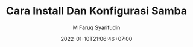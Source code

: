 ---
author: "M Faruq Syarifudin"
draft: false
date: 2022-01-10T21:06:46+07:00
description: "Ini adalah deskripsi artikel"
title: "Cara Install Dan Konfigurasi Samba"
slug: samba
featured_image: "dhcp.png"
tags:
    - 

categories:
    - Jaringan Komputer


---